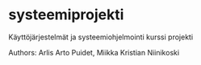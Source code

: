 # systeemiprojekti
Käyttöjärjestelmät ja systeemiohjelmointi kurssi projekti

Authors:
Arlis Arto Puidet,
Miikka Kristian Niinikoski
